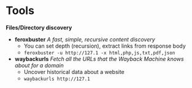 # Tools

**Files/Directory discovery**
- **feroxbuster** *A fast, simple, recursive content discovery*
  - You can set depth (recursion), extract links from response body
  - `feroxbuster -u http://127.1 -x html,php,js,txt,pdf,json`
- **waybackurls** *Fetch all the URLs that the Wayback Machine knows about for a domain*
  - Uncover historical data about a website
  - `waybackurls http://127.1`
